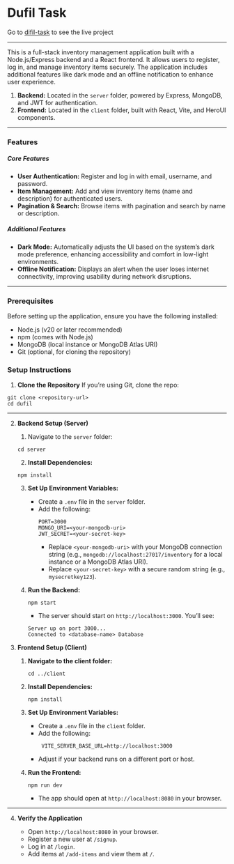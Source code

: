 # Dufil Task

Go to [difil-task](https://dufil-task-client.vercel.app) to see the live project

---

This is a full-stack inventory management application built with a Node.js/Express backend and a React frontend. It allows users to register, log in, and manage inventory items securely. The application includes additional features like dark mode and an offline notification to enhance user experience.

1. **Backend:** Located in the `server` folder, powered by Express, MongoDB, and JWT for authentication.
2. **Frontend:** Located in the `client` folder, built with React, Vite, and HeroUI components.

---

### Features

##### Core Features

- **User Authentication:** Register and log in with email, username, and password.
- **Item Management:** Add and view inventory items (name and description) for authenticated users.
- **Pagination & Search:** Browse items with pagination and search by name or description.

##### Additional Features

- **Dark Mode:** Automatically adjusts the UI based on the system’s dark mode preference, enhancing accessibility and comfort in low-light environments.
- **Offline Notification:** Displays an alert when the user loses internet connectivity, improving usability during network disruptions.

---

### Prerequisites

Before setting up the application, ensure you have the following installed:

- Node.js (v20 or later recommended)
- npm (comes with Node.js)
- MongoDB (local instance or MongoDB Atlas URI)
- Git (optional, for cloning the repository)

### Setup Instructions

1. **Clone the Repository**
   If you’re using Git, clone the repo:

```
git clone <repository-url>
cd dufil
```

---

2. **Backend Setup (Server)**

   1. Navigate to the `server` folder:

   ```
   cd server
   ```

   2. **Install Dependencies:**

   ```
   npm install
   ```

   3. **Set Up Environment Variables:**

      - Create a `.env` file in the `server` folder.
      - Add the following:
        ```
        PORT=3000
        MONGO_URI=<your-mongodb-uri>
        JWT_SECRET=<your-secret-key>
        ```
        - Replace `<your-mongodb-uri>` with your MongoDB connection string (e.g., `mongodb://localhost:27017/inventory` for a local instance or a MongoDB Atlas URI).
        - Replace `<your-secret-key>` with a secure random string (e.g., `mysecretkey123`).

   4. **Run the Backend:**
      ```
      npm start
      ```
      - The server should start on `http://localhost:3000`. You’ll see:
      ```
      Server up on port 3000...
      Connected to <database-name> Database
      ```

3. **Frontend Setup (Client)**

   1. **Navigate to the client folder:**
      ```
      cd ../client
      ```
   2. **Install Dependencies:**
      ```
      npm install
      ```
   3. **Set Up Environment Variables:**

      - Create a `.env` file in the `client` folder.
      - Add the following:
        ```
         VITE_SERVER_BASE_URL=http://localhost:3000
        ```
      - Adjust if your backend runs on a different port or host.

   4. **Run the Frontend:**
      ```
      npm run dev
      ```
      - The app should open at `http://localhost:8080` in your browser.

---

4. **Verify the Application**

   - Open `http://localhost:8080` in your browser.
   - Register a new user at `/signup`.
   - Log in at `/login`.
   - Add items at `/add-items` and view them at `/`.
